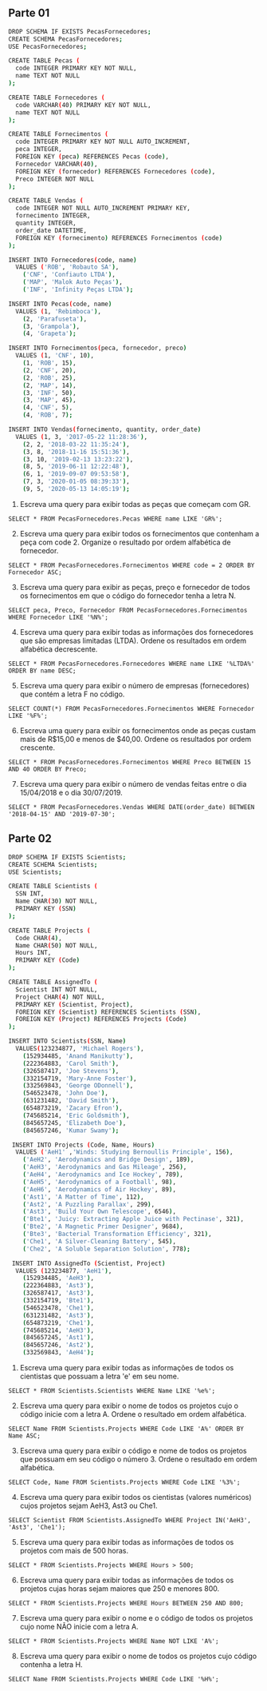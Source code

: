 ## Parte 01
```sh
DROP SCHEMA IF EXISTS PecasFornecedores;
CREATE SCHEMA PecasFornecedores;
USE PecasFornecedores;

CREATE TABLE Pecas (
  code INTEGER PRIMARY KEY NOT NULL,
  name TEXT NOT NULL
);

CREATE TABLE Fornecedores (
  code VARCHAR(40) PRIMARY KEY NOT NULL,
  name TEXT NOT NULL
);

CREATE TABLE Fornecimentos (
  code INTEGER PRIMARY KEY NOT NULL AUTO_INCREMENT,
  peca INTEGER,
  FOREIGN KEY (peca) REFERENCES Pecas (code),
  Fornecedor VARCHAR(40),
  FOREIGN KEY (fornecedor) REFERENCES Fornecedores (code),
  Preco INTEGER NOT NULL
);

CREATE TABLE Vendas (
  code INTEGER NOT NULL AUTO_INCREMENT PRIMARY KEY,
  fornecimento INTEGER,
  quantity INTEGER,
  order_date DATETIME,
  FOREIGN KEY (fornecimento) REFERENCES Fornecimentos (code)
);

INSERT INTO Fornecedores(code, name)
  VALUES ('ROB', 'Robauto SA'),
    ('CNF', 'Confiauto LTDA'),
    ('MAP', 'Malok Auto Peças'),
    ('INF', 'Infinity Peças LTDA');

INSERT INTO Pecas(code, name)
  VALUES (1, 'Rebimboca'),
    (2, 'Parafuseta'),
    (3, 'Grampola'),
    (4, 'Grapeta');

INSERT INTO Fornecimentos(peca, fornecedor, preco)
  VALUES (1, 'CNF', 10),
    (1, 'ROB', 15),
    (2, 'CNF', 20),
    (2, 'ROB', 25),
    (2, 'MAP', 14),
    (3, 'INF', 50),
    (3, 'MAP', 45),
    (4, 'CNF', 5),
    (4, 'ROB', 7);

INSERT INTO Vendas(fornecimento, quantity, order_date)
  VALUES (1, 3, '2017-05-22 11:28:36'),
    (2, 2, '2018-03-22 11:35:24'),
    (3, 8, '2018-11-16 15:51:36'),
    (3, 10, '2019-02-13 13:23:22'),
    (8, 5, '2019-06-11 12:22:48'),
    (6, 1, '2019-09-07 09:53:58'),
    (7, 3, '2020-01-05 08:39:33'),
    (9, 5, '2020-05-13 14:05:19');
```

1. Escreva uma query para exibir todas as peças que começam com GR.
```
SELECT * FROM PecasFornecedores.Pecas WHERE name LIKE 'GR%';
```
2. Escreva uma query para exibir todos os fornecimentos que contenham a peça com code 2. Organize o resultado por ordem alfabética de fornecedor.
```
SELECT * FROM PecasFornecedores.Fornecimentos WHERE code = 2 ORDER BY Fornecedor ASC;
```
3. Escreva uma query para exibir as peças, preço e fornecedor de todos os fornecimentos em que o código do fornecedor tenha a letra N.
```
SELECT peca, Preco, Fornecedor FROM PecasFornecedores.Fornecimentos WHERE Fornecedor LIKE '%N%';
```
4. Escreva uma query para exibir todas as informações dos fornecedores que são empresas limitadas (LTDA). Ordene os resultados em ordem alfabética decrescente.
```
SELECT * FROM PecasFornecedores.Fornecedores WHERE name LIKE '%LTDA%' ORDER BY name DESC;
```
5. Escreva uma query para exibir o número de empresas (fornecedores) que contém a letra F no código.
```
SELECT COUNT(*) FROM PecasFornecedores.Fornecimentos WHERE Fornecedor LIKE '%F%';
```
6. Escreva uma query para exibir os fornecimentos onde as peças custam mais de R$15,00 e menos de $40,00. Ordene os resultados por ordem crescente.
```
SELECT * FROM PecasFornecedores.Fornecimentos WHERE Preco BETWEEN 15 AND 40 ORDER BY Preco;
```
7. Escreva uma query para exibir o número de vendas feitas entre o dia 15/04/2018 e o dia 30/07/2019.
```
SELECT * FROM PecasFornecedores.Vendas WHERE DATE(order_date) BETWEEN '2018-04-15' AND '2019-07-30';
```

## Parte 02
```sh
DROP SCHEMA IF EXISTS Scientists;
CREATE SCHEMA Scientists;
USE Scientists;

CREATE TABLE Scientists (
  SSN INT,
  Name CHAR(30) NOT NULL,
  PRIMARY KEY (SSN)
);

CREATE TABLE Projects (
  Code CHAR(4),
  Name CHAR(50) NOT NULL,
  Hours INT,
  PRIMARY KEY (Code)
);

CREATE TABLE AssignedTo (
  Scientist INT NOT NULL,
  Project CHAR(4) NOT NULL,
  PRIMARY KEY (Scientist, Project),
  FOREIGN KEY (Scientist) REFERENCES Scientists (SSN),
  FOREIGN KEY (Project) REFERENCES Projects (Code)
);

INSERT INTO Scientists(SSN, Name)
  VALUES(123234877, 'Michael Rogers'),
    (152934485, 'Anand Manikutty'),
    (222364883, 'Carol Smith'),
    (326587417, 'Joe Stevens'),
    (332154719, 'Mary-Anne Foster'),
    (332569843, 'George ODonnell'),
    (546523478, 'John Doe'),
    (631231482, 'David Smith'),
    (654873219, 'Zacary Efron'),
    (745685214, 'Eric Goldsmith'),
    (845657245, 'Elizabeth Doe'),
    (845657246, 'Kumar Swamy');

 INSERT INTO Projects (Code, Name, Hours)
  VALUES ('AeH1' ,'Winds: Studying Bernoullis Principle', 156),
    ('AeH2', 'Aerodynamics and Bridge Design', 189),
    ('AeH3', 'Aerodynamics and Gas Mileage', 256),
    ('AeH4', 'Aerodynamics and Ice Hockey', 789),
    ('AeH5', 'Aerodynamics of a Football', 98),
    ('AeH6', 'Aerodynamics of Air Hockey', 89),
    ('Ast1', 'A Matter of Time', 112),
    ('Ast2', 'A Puzzling Parallax', 299),
    ('Ast3', 'Build Your Own Telescope', 6546),
    ('Bte1', 'Juicy: Extracting Apple Juice with Pectinase', 321),
    ('Bte2', 'A Magnetic Primer Designer', 9684),
    ('Bte3', 'Bacterial Transformation Efficiency', 321),
    ('Che1', 'A Silver-Cleaning Battery', 545),
    ('Che2', 'A Soluble Separation Solution', 778);

 INSERT INTO AssignedTo (Scientist, Project)
  VALUES (123234877, 'AeH1'),
    (152934485, 'AeH3'),
    (222364883, 'Ast3'),
    (326587417, 'Ast3'),
    (332154719, 'Bte1'),
    (546523478, 'Che1'),
    (631231482, 'Ast3'),
    (654873219, 'Che1'),
    (745685214, 'AeH3'),
    (845657245, 'Ast1'),
    (845657246, 'Ast2'),
    (332569843, 'AeH4');
```

1. Escreva uma query para exibir todas as informações de todos os cientistas que possuam a letra 'e' em seu nome.
```
SELECT * FROM Scientists.Scientists WHERE Name LIKE '%e%';
```
2. Escreva uma query para exibir o nome de todos os projetos cujo o código inicie com a letra A. Ordene o resultado em ordem alfabética.
```
SELECT Name FROM Scientists.Projects WHERE Code LIKE 'A%' ORDER BY Name ASC;
```
3. Escreva uma query para exibir o código e nome de todos os projetos que possuam em seu código o número 3. Ordene o resultado em ordem alfabética.
```
SELECT Code, Name FROM Scientists.Projects WHERE Code LIKE '%3%';
```
4. Escreva uma query para exibir todos os cientistas (valores numéricos) cujos projetos sejam AeH3, Ast3 ou Che1.
```
SELECT Scientist FROM Scientists.AssignedTo WHERE Project IN('AeH3', 'Ast3', 'Che1');
```
5. Escreva uma query para exibir todas as informações de todos os projetos com mais de 500 horas.
```
SELECT * FROM Scientists.Projects WHERE Hours > 500;
```
6. Escreva uma query para exibir todas as informações de todos os projetos cujas horas sejam maiores que 250 e menores 800.
```
SELECT * FROM Scientists.Projects WHERE Hours BETWEEN 250 AND 800;
```
7. Escreva uma query para exibir o nome e o código de todos os projetos cujo nome NÃO inicie com a letra A.
```
SELECT * FROM Scientists.Projects WHERE Name NOT LIKE 'A%';
```
8. Escreva uma query para exibir o nome de todos os projetos cujo código contenha a letra H.
```
SELECT Name FROM Scientists.Projects WHERE Code LIKE '%H%';
```